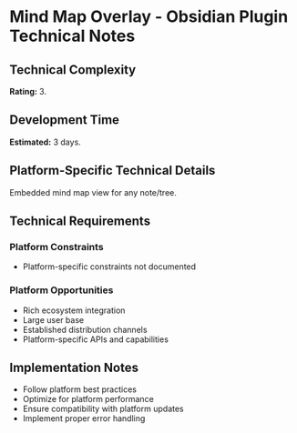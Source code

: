 # Mind Map Overlay - Obsidian Plugin Technical Notes

## Technical Complexity
**Rating:** 3.

## Development Time
**Estimated:** 3 days.

## Platform-Specific Technical Details
Embedded mind map view for any note/tree.

## Technical Requirements

### Platform Constraints
- Platform-specific constraints not documented

### Platform Opportunities
- Rich ecosystem integration
- Large user base
- Established distribution channels
- Platform-specific APIs and capabilities

## Implementation Notes
- Follow platform best practices
- Optimize for platform performance
- Ensure compatibility with platform updates
- Implement proper error handling
